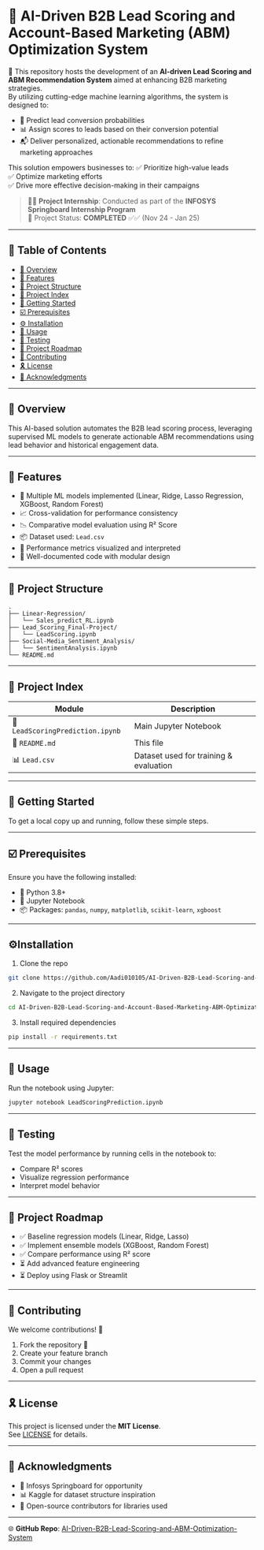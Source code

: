 # 🤖 AI-Driven B2B Lead Scoring and Account-Based Marketing (ABM) Optimization System

📌 This repository hosts the development of an **AI-driven Lead Scoring and ABM Recommendation System** aimed at enhancing B2B marketing strategies.  
By utilizing cutting-edge machine learning algorithms, the system is designed to:
- 🎯 Predict lead conversion probabilities
- 📊 Assign scores to leads based on their conversion potential
- 📬 Deliver personalized, actionable recommendations to refine marketing approaches

This solution empowers businesses to:
✅ Prioritize high-value leads  
✅ Optimize marketing efforts  
✅ Drive more effective decision-making in their campaigns

> 🧑‍💼 **Project Internship**: Conducted as part of the **INFOSYS Springboard Internship Program**  
> 📍 Project Status: **COMPLETED** ✅✅ (Nov 24 - Jan 25)

---

## 🔗 Table of Contents

- [📍 Overview](#-overview)
- [👾 Features](#-features)
- [📁 Project Structure](#-project-structure)
- [📂 Project Index](#-project-index)
- [🚀 Getting Started](#-getting-started)
- [☑️ Prerequisites](#️-prerequisites)
- [⚙️ Installation](#-installation)
- [🤖 Usage](#-usage)
- [🧪 Testing](#-testing)
- [📌 Project Roadmap](#-project-roadmap)
- [🔰 Contributing](#-contributing)
- [🎗 License](#-license)
- [🙌 Acknowledgments](#-acknowledgments)

---

## 📍 Overview

This AI-based solution automates the B2B lead scoring process, leveraging supervised ML models to generate actionable ABM recommendations using lead behavior and historical engagement data.

---

## 👾 Features

- 🧠 Multiple ML models implemented (Linear, Ridge, Lasso Regression, XGBoost, Random Forest)
- 📈 Cross-validation for performance consistency
- 📉 Comparative model evaluation using R² Score
- 📦 Dataset used: `Lead.csv`
- 🧪 Performance metrics visualized and interpreted
- 📝 Well-documented code with modular design

---

## 📂 Project Structure

```
.
├── Linear-Regression/
│   └── Sales_predict_RL.ipynb
├── Lead_Scoring_Final-Project/
│   └── LeadScoring.ipynb
├── Social-Media_Sentiment_Analysis/
│   └── SentimentAnalysis.ipynb
└── README.md
```
---

## 📂 Project Index

**Module** | **Description**
---|---
📁 `LeadScoringPrediction.ipynb` | Main Jupyter Notebook
📄 `README.md` | This file
📊 `Lead.csv` | Dataset used for training & evaluation

---

## 🚀 Getting Started

To get a local copy up and running, follow these simple steps.

---

## ☑️ Prerequisites

Ensure you have the following installed:

- 🐍 Python 3.8+
- 📘 Jupyter Notebook
- 📦 Packages: `pandas`, `numpy`, `matplotlib`, `scikit-learn`, `xgboost`

---

## ⚙️Installation

1. Clone the repo  
```bash
git clone https://github.com/Aadi010105/AI-Driven-B2B-Lead-Scoring-and-Account-Based-Marketing-ABM-Optimization-System.git
```

2. Navigate to the project directory  
```bash
cd AI-Driven-B2B-Lead-Scoring-and-Account-Based-Marketing-ABM-Optimization-System/Lead_Scoring_Final-Project
```

3. Install required dependencies  
```bash
pip install -r requirements.txt
```

---

## 🤖 Usage

Run the notebook using Jupyter:

```bash
jupyter notebook LeadScoringPrediction.ipynb
```

---

## 🧪 Testing

Test the model performance by running cells in the notebook to:

- Compare R² scores
- Visualize regression performance
- Interpret model behavior

---

## 📌 Project Roadmap

- ✅ Baseline regression models (Linear, Ridge, Lasso)
- ✅ Implement ensemble models (XGBoost, Random Forest)
- ✅ Compare performance using R² score
- ⏳ Add advanced feature engineering
- ⏳ Deploy using Flask or Streamlit

---

## 🔰 Contributing

We welcome contributions! 🚀

1. Fork the repository 🍴  
2. Create your feature branch  
3. Commit your changes  
4. Open a pull request

---

## 🎗 License

This project is licensed under the **MIT License**.  
See [LICENSE](../LICENSE) for details.

---

## 🙌 Acknowledgments

- 💼 Infosys Springboard for opportunity
- 📊 Kaggle for dataset structure inspiration
- 🤝 Open-source contributors for libraries used

---

🌐 **GitHub Repo**: [AI-Driven-B2B-Lead-Scoring-and-ABM-Optimization-System](https://github.com/Aadi010105/AI-Driven-B2B-Lead-Scoring-and-Account-Based-Marketing-ABM-Optimization-System)
